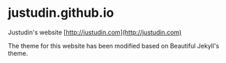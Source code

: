 # justudin.github.io

Justudin's website [http://justudin.com](http://justudin.com)

The theme for this website has been modified based on Beautiful Jekyll's theme.

